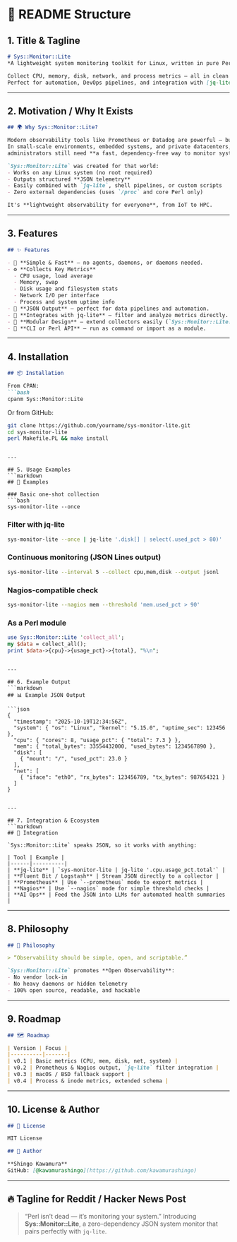 
# 📘 README Structure

## 1. Title & Tagline

```markdown
# Sys::Monitor::Lite
*A lightweight system monitoring toolkit for Linux, written in pure Perl.*

Collect CPU, memory, disk, network, and process metrics — all in clean JSON.  
Perfect for automation, DevOps pipelines, and integration with [jq-lite](https://metacpan.org/pod/JQ::Lite).
```

---

## 2. Motivation / Why It Exists

```markdown
## 🌍 Why Sys::Monitor::Lite?

Modern observability tools like Prometheus or Datadog are powerful — but heavy.  
In small-scale environments, embedded systems, and private datacenters,  
administrators still need **a fast, dependency-free way to monitor system health**.

`Sys::Monitor::Lite` was created for that world:
- Works on any Linux system (no root required)
- Outputs structured **JSON telemetry**
- Easily combined with `jq-lite`, shell pipelines, or custom scripts
- Zero external dependencies (uses `/proc` and core Perl only)

It's **lightweight observability for everyone**, from IoT to HPC.
```

---

## 3. Features

```markdown
## ✨ Features

- 🧠 **Simple & Fast** — no agents, daemons, or daemons needed.
- ⚙️ **Collects Key Metrics**
  - CPU usage, load average
  - Memory, swap
  - Disk usage and filesystem stats
  - Network I/O per interface
  - Process and system uptime info
- 🧾 **JSON Output** — perfect for data pipelines and automation.
- 🧩 **Integrates with jq-lite** — filter and analyze metrics directly.
- 🧱 **Modular Design** — extend collectors easily (`Sys::Monitor::Lite::Collector::*`).
- 🧰 **CLI or Perl API** — run as command or import as a module.
```

---

## 4. Installation

````markdown
## 📦 Installation

From CPAN:
```bash
cpanm Sys::Monitor::Lite
````

Or from GitHub:

```bash
git clone https://github.com/yourname/sys-monitor-lite.git
cd sys-monitor-lite
perl Makefile.PL && make install
```

````

---

## 5. Usage Examples
```markdown
## 🚀 Examples

### Basic one-shot collection
```bash
sys-monitor-lite --once
````

### Filter with jq-lite

```bash
sys-monitor-lite --once | jq-lite '.disk[] | select(.used_pct > 80)'
```

### Continuous monitoring (JSON Lines output)

```bash
sys-monitor-lite --interval 5 --collect cpu,mem,disk --output jsonl
```

### Nagios-compatible check

```bash
sys-monitor-lite --nagios mem --threshold 'mem.used_pct > 90'
```

### As a Perl module

```perl
use Sys::Monitor::Lite 'collect_all';
my $data = collect_all();
print $data->{cpu}->{usage_pct}->{total}, "%\n";
```

````

---

## 6. Example Output
```markdown
## 📊 Example JSON Output

```json
{
  "timestamp": "2025-10-19T12:34:56Z",
  "system": { "os": "Linux", "kernel": "5.15.0", "uptime_sec": 123456 },
  "cpu": { "cores": 8, "usage_pct": { "total": 7.3 } },
  "mem": { "total_bytes": 33554432000, "used_bytes": 1234567890 },
  "disk": [
    { "mount": "/", "used_pct": 23.0 }
  ],
  "net": [
    { "iface": "eth0", "rx_bytes": 123456789, "tx_bytes": 987654321 }
  ]
}
````

````

---

## 7. Integration & Ecosystem
```markdown
## 🔗 Integration

`Sys::Monitor::Lite` speaks JSON, so it works with anything:

| Tool | Example |
|------|----------|
| **jq-lite** | `sys-monitor-lite | jq-lite '.cpu.usage_pct.total'` |
| **Fluent Bit / Logstash** | Stream JSON directly to a collector |
| **Prometheus** | Use `--prometheus` mode to export metrics |
| **Nagios** | Use `--nagios` mode for simple threshold checks |
| **AI Ops** | Feed the JSON into LLMs for automated health summaries |

````

---

## 8. Philosophy

```markdown
## 🧭 Philosophy

> “Observability should be simple, open, and scriptable.”

`Sys::Monitor::Lite` promotes **Open Observability**:
- No vendor lock-in
- No heavy daemons or hidden telemetry
- 100% open source, readable, and hackable
```

---

## 9. Roadmap

```markdown
## 🗺️ Roadmap

| Version | Focus |
|----------|-------|
| v0.1 | Basic metrics (CPU, mem, disk, net, system) |
| v0.2 | Prometheus & Nagios output, `jq-lite` filter integration |
| v0.3 | macOS / BSD fallback support |
| v0.4 | Process & inode metrics, extended schema |
```

---

## 10. License & Author

```markdown
## 📄 License

MIT License

## 👤 Author

**Shingo Kawamura**  
GitHub: [@kawamurashingo](https://github.com/kawamurashingo)
```

---

## 🔥 Tagline for Reddit / Hacker News Post

> “Perl isn’t dead — it’s monitoring your system.”
> Introducing **Sys::Monitor::Lite**, a zero-dependency JSON system monitor that pairs perfectly with `jq-lite`.

